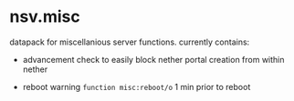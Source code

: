 # nsv.misc
datapack for miscellanious server functions. currently contains:

- advancement check to easily block nether portal creation from within nether

- reboot warning `function misc:reboot/o` 1 min prior to reboot
